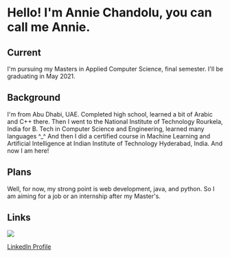 # Hello! I'm Annie Chandolu, you can call me Annie.

## Current
I'm pursuing my Masters in Applied Computer Science, final semester. I'll be graduating in May 2021.

## Background
I'm from Abu Dhabi, UAE. Completed high school, learned a bit of Arabic and C++ there. Then I went to the National Institute of Technology Rourkela, India for B. Tech in Computer Science and Engineering, learned many languages ^_^ And then I did a certified course in Machine Learning and Artificial Intelligence at Indian Institute of Technology Hyderabad, India. And now I am here!

## Plans
Well, for now, my strong point is web development, java, and python. So I am aiming for a job or an internship after my Master's.

## Links
![](https://github.com/annie0sc/big-data-dev/blob/main/pp.png)

[LinkedIn Profile](https://www.linkedin.com/in/annie-chandolu/)